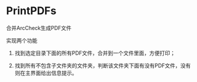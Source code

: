 # PrintPDFs
合并ArcCheck生成PDF文件

实现两个功能

1. 找到选定目录下面的所有PDF文件，合并到一个文件里面，方便打印；

2. 找到所有不包含子文件夹的文件夹，判断该文件夹下面有没有PDF文件，没有则在主界面给出信息提示。
